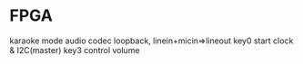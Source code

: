 # FPGA
karaoke mode
audio codec loopback, linein+micin=>lineout
key0 start clock & I2C(master)
key3 control volume
